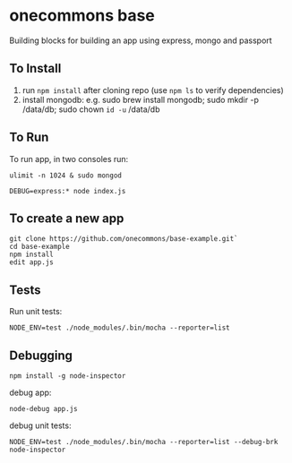onecommons base
===============

Building blocks for building an app using express, mongo and passport

## To Install

1. run `npm install` after cloning repo (use `npm ls` to verify dependencies)
2. install mongodb: e.g. sudo brew install mongodb; sudo mkdir -p /data/db; sudo chown `id -u` /data/db

## To Run

To run app, in two consoles run:

```
ulimit -n 1024 & sudo mongod

DEBUG=express:* node index.js
```

## To create a new app
```
git clone https://github.com/onecommons/base-example.git`
cd base-example
npm install
edit app.js
```

## Tests

Run unit tests:

```
NODE_ENV=test ./node_modules/.bin/mocha --reporter=list
```

## Debugging

```npm install -g node-inspector```

debug app:

```node-debug app.js```

debug unit tests:

```
NODE_ENV=test ./node_modules/.bin/mocha --reporter=list --debug-brk
node-inspector
```
